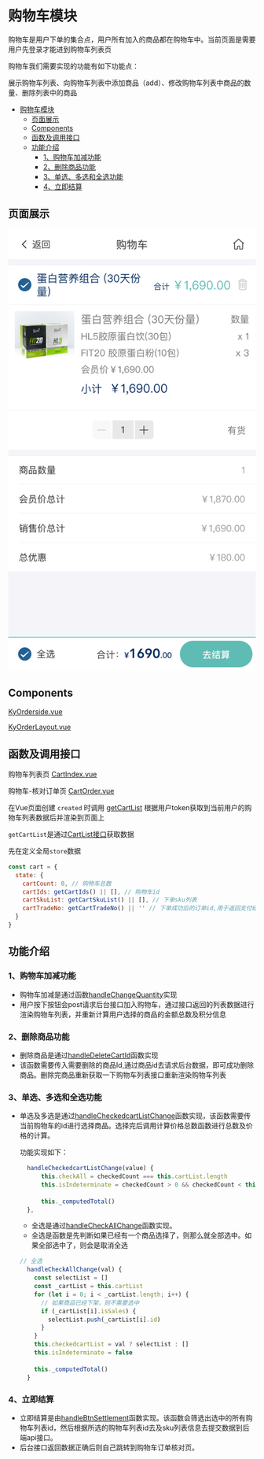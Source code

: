 # 购物车模块

购物车是用户下单的集合点，用户所有加入的商品都在购物车中。当前页面是需要用户先登录才能进到购物车列表页

购物车我们需要实现的功能有如下功能点：

展示购物车列表、向购物车列表中添加商品（add）、修改购物车列表中商品的数量、删除列表中的商品

<!-- TOC -->

- [购物车模块](#购物车模块)
  - [页面展示](#页面展示)
  - [Components](#components)
  - [函数及调用接口](#函数及调用接口)
  - [功能介绍](#功能介绍)
    - [1、购物车加减功能](#1购物车加减功能)
    - [2、删除商品功能](#2删除商品功能)
    - [3、单选、多选和全选功能](#3单选多选和全选功能)
    - [4、立即结算](#4立即结算)

<!-- /TOC -->

## 页面展示

![image](./images/cart.png)

## Components
[KyOrderside.vue](https://gitlab.kyani.cn/kyani-inc/kyani-shop-mobile/blob/master/src/components/business/KyOrderside/index.vue)

[KyOrderLayout.vue](https://gitlab.kyani.cn/kyani-inc/kyani-shop-mobile/blob/master/src/components/business/KyOrderLayout/index.vue)

## 函数及调用接口

购物车列表页
[CartIndex.vue](https://gitlab.kyani.cn/kyani-inc/kyani-shop-mobile/blob/master/src/views/cart/CartIndex.vue)

购物车-核对订单页
[CartOrder.vue](https://gitlab.kyani.cn/kyani-inc/kyani-shop-mobile/blob/master/src/views/cart/CartOrder.vue)

在Vue页面创建 `created` 时调用 [getCartList](https://gitlab.kyani.cn/kyani-inc/kyani-shop-mobile/blob/master/src/views/cart/CartIndex.vue#L179) 根据用户token获取到当前用户的购物车列表数据后并渲染到页面上

`getCartList`是通过[CartList接口](https://gitlab.kyani.cn/kyani-inc/kyani-shop-mobile/blob/master/src/api/urls.js#L23)获取数据

先在定义全局`store`数据
```js
const cart = {
  state: {
    cartCount: 0, // 购物车总数
    cartIds: getCartIds() || [], // 购物车id
    cartSkuList: getCartSkuList() || [], // 下单sku列表
    cartTradeNo: getCartTradeNo() || '' // 下单成功后的订单id,用于返回支付结果页
  }
}
```
## 功能介绍

### 1、购物车加减功能
 
- 购物车加减是通过函数[handleChangeQuantity](https://gitlab.kyani.cn/kyani-inc/kyani-shop-mobile/blob/master/src/views/cart/CartIndex.vue#L201)实现
- 用户按下按钮会post请求后台接口加入购物车，通过接口返回的列表数据进行渲染购物车列表，并重新计算用户选择的商品的金额总数及积分信息

### 2、删除商品功能

- 删除商品是通过[handleDeleteCartId](https://gitlab.kyani.cn/kyani-inc/kyani-shop-mobile/blob/master/src/views/cart/CartIndex.vue#L220)函数实现
- 该函数需要传入需要删除的商品Id,通过商品id去请求后台数据，即可成功删除商品。删除完商品重新获取一下购物车列表接口重新渲染购物车列表

### 3、单选、多选和全选功能
- 单选及多选是通过[handleCheckedcartListChange](https://gitlab.kyani.cn/kyani-inc/kyani-shop-mobile/blob/master/src/views/cart/CartIndex.vue#L171)函数实现，该函数需要传当前购物车的id进行选择商品。选择完后调用计算价格总数函数进行总数及价格的计算。
  
  功能实现如下：
  ```js
    handleCheckedcartListChange(value) {
        this.checkAll = checkedCount === this.cartList.length
        this.isIndeterminate = checkedCount > 0 && checkedCount < this.cartList.length

        this._computedTotal()
    },
  ```
  - 全选是通过[handleCheckAllChange](https://gitlab.kyani.cn/kyani-inc/kyani-shop-mobile/blob/master/src/views/cart/CartIndex.vue#L156)函数实现。
  - 全选是函数是先判断如果已经有一个商品选择了，则那么就全部选中。如果全部选中了，则会是取消全选

  ```js
  // 全选
    handleCheckAllChange(val) {
      const selectList = []
      const _cartList = this.cartList
      for (let i = 0; i < _cartList.length; i++) {
        // 如果商品已经下架，则不需要选中
        if (_cartList[i].isSales) {
          selectList.push(_cartList[i].id)
        }
      }
      this.checkedcartList = val ? selectList : []
      this.isIndeterminate = false

      this._computedTotal()
    }
  ```

### 4、立即结算
- 立即结算是由[handleBtnSettlement](https://gitlab.kyani.cn/kyani-inc/kyani-shop-mobile/blob/master/src/views/cart/CartIndex.vue#L280)函数实现。该函数会筛选出选中的所有购物车列表id，然后根据所选的购物车列表id去及sku列表信息去提交数据到后端api接口。
- 后台接口返回数据正确后则自己跳转到购物车订单核对页。


